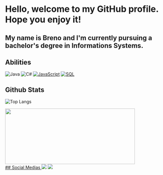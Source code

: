 # Hello, welcome to my GitHub profile. Hope you enjoy it!
## My name is Breno and I'm currently pursuing a bachelor's degree in Informations Systems.
## Abilities
![Java](https://img.shields.io/badge/java-%23ED8B00.svg?style=for-the-badge&logo=openjdk&logoColor=white)
![C#](https://img.shields.io/badge/C%23-239120?style=for-the-badge&logo=c-sharp&logoColor=white)
[![JavaScript](https://img.shields.io/badge/JavaScript-000000?style=for-the-badge&logo=javaScript&logoColor)](https://developer.mozilla.org/en-US/docs/Web/JavaScript)
[![SQL](https://img.shields.io/badge/SQL-000000?style=for-the-badge&logo=MySQL&logoColor)](https://dev.mysql.com/doc/)
## Github Stats
![Top Langs](https://github-readme-stats-git-masterrstaa-rickstaa.vercel.app/api/top-langs/?username=Breno-Filho&bg_color=000&border_color=30A3DC&title_color=E94D5F&text_color=FFF)
<div align="left">
  <a href="https://github.com/Breno-Filho">
  <img height="180em" width="420px" src="https://github-readme-stats.vercel.app/api?username=Breno-Filho&show_icons=true&theme=holi&include_all_commits=true&count_private=true"/>
</div>
## Social Medias
</div>
<a href="https://instagram.com/_brenofilho/" target="_blank"><img loading="lazy" src="https://img.shields.io/badge/-Instagram-%23E4405F?style=for-the-badge&logo=instagram&logoColor=white" target="_blank"></a>
<a href="https://www.linkedin.com/in/breno-filho-5bb974269/" target="_blank"><img loading="lazy" src="https://img.shields.io/badge/-LinkedIn-%230077B5?style=for-the-badge&logo=linkedin&logoColor=white" target="_blank"></a>   
</div>

